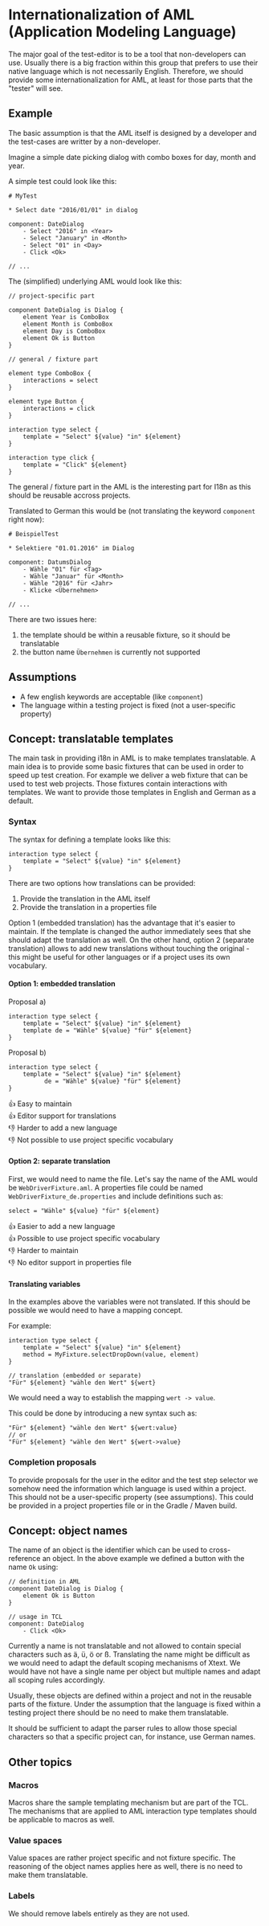 # Internationalization of AML (Application Modeling Language)

The major goal of the test-editor is to be a tool that non-developers can use.
Usually there is a big fraction within this group that prefers to use their native language which
is not necessarily English. Therefore, we should provide some internationalization for AML, at
least for those parts that the "tester" will see.

## Example

The basic assumption is that the AML itself is designed by a developer and the test-cases are writter
by a non-developer.

Imagine a simple date picking dialog with combo boxes for day, month and year.

A simple test could look like this:

```
# MyTest

* Select date "2016/01/01" in dialog

component: DateDialog
    - Select "2016" in <Year>
    - Select "January" in <Month>
    - Select "01" in <Day>
    - Click <Ok>

// ...
```

The (simplified) underlying AML would look like this:

```
// project-specific part

component DateDialog is Dialog {
    element Year is ComboBox
    element Month is ComboBox
    element Day is ComboBox
    element Ok is Button
}

// general / fixture part

element type ComboBox {
    interactions = select
}

element type Button {
    interactions = click
} 

interaction type select {
    template = "Select" ${value} "in" ${element}
}

interaction type click {
    template = "Click" ${element}
}
```

The general / fixture part in the AML is the interesting part for I18n as this should
be reusable accross projects.

Translated to German this would be (not translating the keyword `component` right now):

```
# BeispielTest

* Selektiere "01.01.2016" im Dialog

component: DatumsDialog
    - Wähle "01" für <Tag>
    - Wähle "Januar" für <Month>
    - Wähle "2016" für <Jahr>
    - Klicke <Übernehmen>

// ...
```

There are two issues here:

1. the template should be within a reusable fixture, so it should be translatable
2. the button name `Übernehmen` is currently not supported


## Assumptions

- A few english keywords are acceptable (like `component`)
- The language within a testing project is fixed (not a user-specific property)


## Concept: translatable templates

The main task in providing i18n in AML is to make templates translatable. A main idea is to provide
some basic fixtures that can be used in order to speed up test creation. For example we deliver a web
fixture that can be used to test web projects. Those fixtures contain interactions with templates.
We want to provide those templates in English and German as a default.

### Syntax

The syntax for defining a template looks like this:

```
interaction type select {
    template = "Select" ${value} "in" ${element}
}
```

There are two options how translations can be provided:

1. Provide the translation in the AML itself
2. Provide the translation in a properties file

Option 1 (embedded translation) has the advantage that it's easier to maintain. If the template is changed the author
immediately sees that she should adapt the translation as well. On the other hand, option 2 (separate translation) allows to
add new translations without touching the original - this might be useful for other languages or if a
project uses its own vocabulary.

#### Option 1: embedded translation

Proposal a)

```
interaction type select {
    template = "Select" ${value} "in" ${element}
    template de = "Wähle" ${value} "für" ${element}
}
```

Proposal b)

```
interaction type select {
    template = "Select" ${value} "in" ${element}
          de = "Wähle" ${value} "für" ${element}
}
```

:+1: Easy to maintain<br/>
:+1: Editor support for translations<br/>
:-1: Harder to add a new language<br/>
:-1: Not possible to use project specific vocabulary<br/>

#### Option 2: separate translation

First, we would need to name the file. Let's say the name of the AML would be `WebDriverFixture.aml`.
A properties file could be named `WebDriverFixture_de.properties` and include definitions such as:
```
select = "Wähle" ${value} "für" ${element}
```

:+1: Easier to add a new language<br/>
:+1: Possible to use project specific vocabulary<br/>
:-1: Harder to maintain<br/>
:-1: No editor support in properties file <br/>

#### Translating variables

In the examples above the variables were not translated. If this should be possible we would need to
have a mapping concept.

For example:
```
interaction type select {
    template = "Select" ${value} "in" ${element}
    method = MyFixture.selectDropDown(value, element)
}

// translation (embedded or separate)
"Für" ${element} "wähle den Wert" ${wert} 
```
We would need a way to establish the mapping `wert -> value`.

This could be done by introducing a new syntax such as:
```
"Für" ${element} "wähle den Wert" ${wert:value} 
// or
"Für" ${element} "wähle den Wert" ${wert->value} 
```

### Completion proposals

To provide proposals for the user in the editor and the test step selector we somehow need the information
which language is used within a project. This should not be a user-specific property (see assumptions).
This could be provided in a project properties file or in the Gradle / Maven build.

## Concept: object names

The name of an object is the identifier which can be used to cross-reference an object.
In the above example we defined a button with the name `Ok` using:
```
// definition in AML
component DateDialog is Dialog {
    element Ok is Button
}

// usage in TCL
component: DateDialog
    - Click <Ok>
```

Currently a name is not translatable and not allowed to contain special characters such as ä, ü, ö or ß.
Translating the name might be difficult as we would need to adapt the default scoping mechanisms of Xtext.
We would have not have a single name per object but multiple names and adapt all scoping rules accordingly.

Usually, these objects are defined within a project and not in the reusable parts of the fixture.
Under the assumption that the language is fixed within a testing project there should be no need to make
them translatable.

It should be sufficient to adapt the parser rules to allow those special characters so that a specific
project can, for instance, use German names.


## Other topics

### Macros

Macros share the sample templating mechanism but are part of the TCL. The mechanisms that are applied to
AML interaction type templates should be applicable to macros as well.

### Value spaces

Value spaces are rather project specific and not fixture specific. The reasoning of the object names
applies here as well, there is no need to make them translatable.

### Labels

We should remove labels entirely as they are not used.
